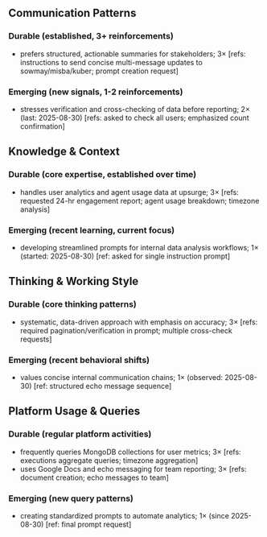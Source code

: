 ## Communication Patterns
### Durable (established, 3+ reinforcements)
- prefers structured, actionable summaries for stakeholders; 3× [refs: instructions to send concise multi-message updates to sowmay/misba/kuber; prompt creation request]

### Emerging (new signals, 1-2 reinforcements)
- stresses verification and cross-checking of data before reporting; 2× (last: 2025-08-30) [refs: asked to check all users; emphasized count confirmation]

## Knowledge & Context
### Durable (core expertise, established over time)
- handles user analytics and agent usage data at upsurge; 3× [refs: requested 24-hr engagement report; agent usage breakdown; timezone analysis]

### Emerging (recent learning, current focus)
- developing streamlined prompts for internal data analysis workflows; 1× (started: 2025-08-30) [ref: asked for single instruction prompt]

## Thinking & Working Style
### Durable (core thinking patterns)
- systematic, data-driven approach with emphasis on accuracy; 3× [refs: required pagination/verification in prompt; multiple cross-check requests]

### Emerging (recent behavioral shifts)
- values concise internal communication chains; 1× (observed: 2025-08-30) [ref: structured echo message sequence]

## Platform Usage & Queries
### Durable (regular platform activities)
- frequently queries MongoDB collections for user metrics; 3× [refs: executions aggregate queries; timezone aggregation]
- uses Google Docs and echo messaging for team reporting; 3× [refs: document creation; echo messages to team]

### Emerging (new query patterns)
- creating standardized prompts to automate analytics; 1× (since 2025-08-30) [ref: final prompt request]